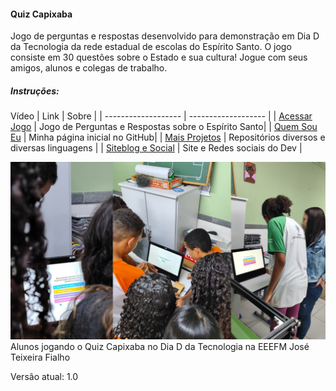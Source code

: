 #### Quiz Capixaba
 Jogo de perguntas e respostas desenvolvido para demonstração em Dia D da Tecnologia da rede estadual de escolas do Espírito Santo. O jogo consiste em 30 questões sobre o Estado e sua cultura! Jogue com seus amigos, alunos e colegas de trabalho. 
 
##### Instruções:
Vídeo 
| Link  | Sobre |
| ------------------- | ------------------- |
|  [Acessar Jogo](https://juniorcriste.github.io/QuizCapixaba/) |  Jogo de Perguntas e Respostas sobre o Espírito Santo| 
|  [Quem Sou Eu](https://github.com/JuniorCriste) | Minha página inicial no GitHub| 
|  [Mais Projetos](https://github.com/JuniorCriste?tab=repositories) | Repositórios diversos e diversas linguagens | 
|  [Siteblog e Social](https://informaticode.com.br) | Site e Redes sociais do Dev | 


![Alunos jogando o Quiz Capixaba](img/quizcapixaba.png?raw=true)
Alunos jogando o Quiz Capixaba no Dia D da Tecnologia na EEEFM José Teixeira Fialho


Versão atual: 1.0